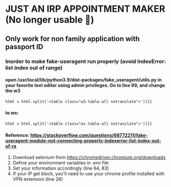 # JUST AN IRP APPOINTMENT MAKER (No longer usable 🥲)

## Only work for non family application with passport ID

### Inorder to make fake-useragent run properly (avoid IndexError: list index out of range)
#### open /usr/local/lib/python3.9/dist-packages/fake_useragent/utils.py in your favorite text editor using admin privileges. Go to line 99, and change the w3

    html = html.split('<table class="w3-table-all notranslate">')[1]
#### to ws:

    html = html.split('<table class="ws-table-all notranslate">')[1]
#### Reference: https://stackoverflow.com/questions/68772211/fake-useragent-module-not-connecting-properly-indexerror-list-index-out-of-ra

1. Download selenium from https://chromedriver.chromium.org/downloads
2. Define your environment variables in .env file
3. Set your information accordingly (line 64, 83)
4. If your IP get block, you'll need to use your chrome profile installed with VPN extension (line 26) 
